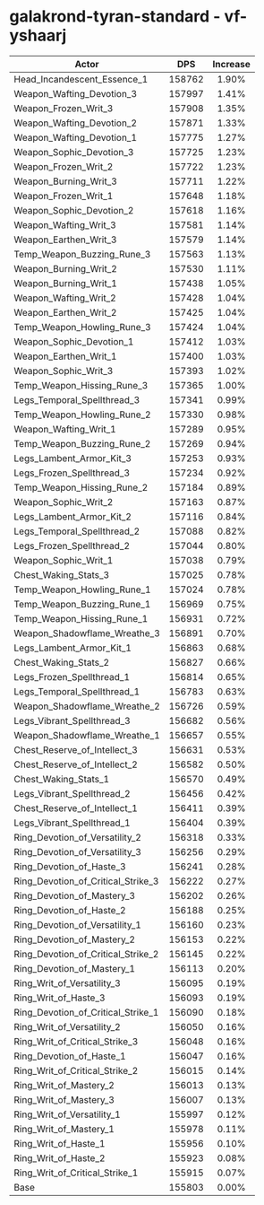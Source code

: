 # galakrond-tyran-standard - vf-yshaarj
| Actor | DPS | Increase |
|---|:---:|:---:|
|Head_Incandescent_Essence_1|158762|1.90%|
|Weapon_Wafting_Devotion_3|157997|1.41%|
|Weapon_Frozen_Writ_3|157908|1.35%|
|Weapon_Wafting_Devotion_2|157871|1.33%|
|Weapon_Wafting_Devotion_1|157775|1.27%|
|Weapon_Sophic_Devotion_3|157725|1.23%|
|Weapon_Frozen_Writ_2|157722|1.23%|
|Weapon_Burning_Writ_3|157711|1.22%|
|Weapon_Frozen_Writ_1|157648|1.18%|
|Weapon_Sophic_Devotion_2|157618|1.16%|
|Weapon_Wafting_Writ_3|157581|1.14%|
|Weapon_Earthen_Writ_3|157579|1.14%|
|Temp_Weapon_Buzzing_Rune_3|157563|1.13%|
|Weapon_Burning_Writ_2|157530|1.11%|
|Weapon_Burning_Writ_1|157438|1.05%|
|Weapon_Wafting_Writ_2|157428|1.04%|
|Weapon_Earthen_Writ_2|157425|1.04%|
|Temp_Weapon_Howling_Rune_3|157424|1.04%|
|Weapon_Sophic_Devotion_1|157412|1.03%|
|Weapon_Earthen_Writ_1|157400|1.03%|
|Weapon_Sophic_Writ_3|157393|1.02%|
|Temp_Weapon_Hissing_Rune_3|157365|1.00%|
|Legs_Temporal_Spellthread_3|157341|0.99%|
|Temp_Weapon_Howling_Rune_2|157330|0.98%|
|Weapon_Wafting_Writ_1|157289|0.95%|
|Temp_Weapon_Buzzing_Rune_2|157269|0.94%|
|Legs_Lambent_Armor_Kit_3|157253|0.93%|
|Legs_Frozen_Spellthread_3|157234|0.92%|
|Temp_Weapon_Hissing_Rune_2|157184|0.89%|
|Weapon_Sophic_Writ_2|157163|0.87%|
|Legs_Lambent_Armor_Kit_2|157116|0.84%|
|Legs_Temporal_Spellthread_2|157088|0.82%|
|Legs_Frozen_Spellthread_2|157044|0.80%|
|Weapon_Sophic_Writ_1|157038|0.79%|
|Chest_Waking_Stats_3|157025|0.78%|
|Temp_Weapon_Howling_Rune_1|157024|0.78%|
|Temp_Weapon_Buzzing_Rune_1|156969|0.75%|
|Temp_Weapon_Hissing_Rune_1|156931|0.72%|
|Weapon_Shadowflame_Wreathe_3|156891|0.70%|
|Legs_Lambent_Armor_Kit_1|156863|0.68%|
|Chest_Waking_Stats_2|156827|0.66%|
|Legs_Frozen_Spellthread_1|156814|0.65%|
|Legs_Temporal_Spellthread_1|156783|0.63%|
|Weapon_Shadowflame_Wreathe_2|156726|0.59%|
|Legs_Vibrant_Spellthread_3|156682|0.56%|
|Weapon_Shadowflame_Wreathe_1|156657|0.55%|
|Chest_Reserve_of_Intellect_3|156631|0.53%|
|Chest_Reserve_of_Intellect_2|156582|0.50%|
|Chest_Waking_Stats_1|156570|0.49%|
|Legs_Vibrant_Spellthread_2|156456|0.42%|
|Chest_Reserve_of_Intellect_1|156411|0.39%|
|Legs_Vibrant_Spellthread_1|156404|0.39%|
|Ring_Devotion_of_Versatility_2|156318|0.33%|
|Ring_Devotion_of_Versatility_3|156256|0.29%|
|Ring_Devotion_of_Haste_3|156241|0.28%|
|Ring_Devotion_of_Critical_Strike_3|156222|0.27%|
|Ring_Devotion_of_Mastery_3|156202|0.26%|
|Ring_Devotion_of_Haste_2|156188|0.25%|
|Ring_Devotion_of_Versatility_1|156160|0.23%|
|Ring_Devotion_of_Mastery_2|156153|0.22%|
|Ring_Devotion_of_Critical_Strike_2|156145|0.22%|
|Ring_Devotion_of_Mastery_1|156113|0.20%|
|Ring_Writ_of_Versatility_3|156095|0.19%|
|Ring_Writ_of_Haste_3|156093|0.19%|
|Ring_Devotion_of_Critical_Strike_1|156090|0.18%|
|Ring_Writ_of_Versatility_2|156050|0.16%|
|Ring_Writ_of_Critical_Strike_3|156048|0.16%|
|Ring_Devotion_of_Haste_1|156047|0.16%|
|Ring_Writ_of_Critical_Strike_2|156015|0.14%|
|Ring_Writ_of_Mastery_2|156013|0.13%|
|Ring_Writ_of_Mastery_3|156007|0.13%|
|Ring_Writ_of_Versatility_1|155997|0.12%|
|Ring_Writ_of_Mastery_1|155978|0.11%|
|Ring_Writ_of_Haste_1|155956|0.10%|
|Ring_Writ_of_Haste_2|155923|0.08%|
|Ring_Writ_of_Critical_Strike_1|155915|0.07%|
|Base|155803|0.00%|
